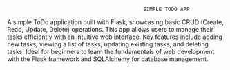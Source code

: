                                                 SIMPLE TODO APP

A simple ToDo application built with Flask, showcasing basic CRUD (Create, Read, Update, Delete) operations. This app allows users to manage their tasks efficiently with an intuitive web interface. Key features include adding new tasks, viewing a list of tasks, updating existing tasks, and deleting tasks. Ideal for beginners to learn the fundamentals of web development with the Flask framework and SQLAlchemy for database management.

